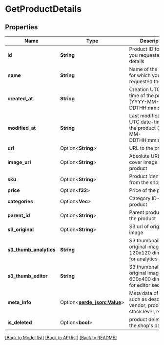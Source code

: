 # GetProductDetails

## Properties

Name | Type | Description | Notes
------------ | ------------- | ------------- | -------------
**id** | **String** | Product ID for which you requested the details | 
**name** | **String** | Name of the product for which you requested the details | 
**created_at** | **String** | Creation UTC date-time of the product (YYYY-MM-DDTHH:mm:ss.SSSZ) | 
**modified_at** | **String** | Last modification UTC date-time of the product (YYYY-MM-DDTHH:mm:ss.SSSZ) | 
**url** | Option<**String**> | URL to the product | [optional]
**image_url** | Option<**String**> | Absolute URL to the cover image of the product | [optional]
**sku** | Option<**String**> | Product identifier from the shop | [optional]
**price** | Option<**f32**> | Price of the product | [optional]
**categories** | Option<**Vec<String>**> | Category ID-s of the product | [optional]
**parent_id** | Option<**String**> | Parent product id of the product | [optional]
**s3_original** | Option<**String**> | S3 url of original image | [optional]
**s3_thumb_analytics** | **String** | S3 thumbnail url of original image in 120x120 dimension for analytics section | 
**s3_thumb_editor** | **String** | S3 thumbnail url of original image in 600x400 dimension for editor section | 
**meta_info** | Option<[**serde_json::Value**](.md)> | Meta data of product such as description, vendor, producer, stock level, etc. | [optional]
**is_deleted** | Option<**bool**> | product deleted from the shop's database | [optional]

[[Back to Model list]](../README.md#documentation-for-models) [[Back to API list]](../README.md#documentation-for-api-endpoints) [[Back to README]](../README.md)


